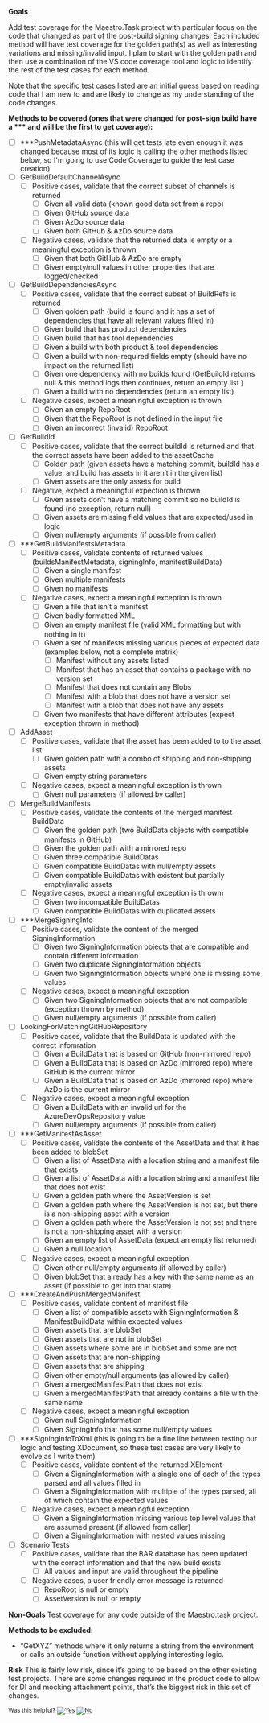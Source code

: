 **Goals**

Add test coverage for the Maestro.Task project with particular focus on the code that changed as part of the post-build signing changes. Each included method will have test coverage for the golden path(s) as well as interesting variations and missing/invalid input. I plan to start with the golden path and then use a combination of the VS code coverage tool and logic to identify the rest of the test cases for each method.

Note that the specific test cases listed are an initial guess based on reading code that I am new to and are likely to change as my understanding of the code changes.

**Methods to be covered (ones that were changed for post-sign build have a *** and will be the first to get coverage):**
  - [ ]	***PushMetadataAsync (this will get tests late even enough it was changed because most of its logic is calling the other methods listed below, so I'm going to use Code Coverage to guide the test case creation)
  - [ ]	GetBuildDefaultChannelAsync
    - [ ] Positive cases, validate that the correct subset of channels is returned
      - [ ]	Given all valid data (known good data set from a repo)
      - [ ]	Given GitHub source data
      - [ ]	Given AzDo source data
      - [ ]	Given both GitHub & AzDo source data
    - [ ] Negative cases, validate that the returned data is empty or a meaningful exception is thrown
      - [ ]	Given that both GitHub & AzDo are empty
      - [ ]	Given empty/null values in other properties that are logged/checked
  -	[ ] GetBuildDependenciesAsync
    - [ ] Positive cases, validate that the correct subset of BuildRefs is returned
      -	[ ] Given golden path (build is found and it has a set of dependencies that have all relevant values filled in)
      -	[ ] Given build that has product dependencies
      -	[ ] Given build that has tool dependencies
      -	[ ] Given a build with both product & tool dependencies
      -	[ ] Given a build with non-required fields empty (should have no impact on the returned list)
      -	[ ] Given one dependency with no builds found (GetBuildId returns null & this method logs then continues, return an empty list )
      -	[ ] Given a build with no dependencies (return an empty list)
    - [ ] Negative cases, expect a meaningful exception is thrown
      - [ ] Given an empty RepoRoot
      - [ ] Given that the RepoRoot is not defined in the input file
      - [ ] Given an incorrect (invalid) RepoRoot
  -	[ ] GetBuildId
    - [ ] Positive cases, validate that the correct buildId is returned and that the correct assets have been added to the assetCache
      -	[ ] Golden path (given assets have a matching commit, buildId has a value, and build has assets in it aren’t in the given list)
      -	[ ] Given assets are the only assets for build
    - [ ] Negative, expect a meaningful expection is thrown
      -	[ ] Given assets don’t have a matching commit so no buildId is found (no exception, return null)
      -	[ ] Given assets are missing field values that are expected/used in logic
      -	[ ] Given null/empty arguments (if possible from caller)
  -	[ ] ***GetBuildManifestsMetadata
    - [ ] Positive cases, validate contents of returned values (buildsManifestMetadata, signingInfo, manifestBuildData)
      -	[ ] Given a single manifest
      -	[ ] Given multiple manifests
      -	[ ] Given no manifests
    - [ ] Negative cases, expect a meaningful exception is thrown
      -	[ ] Given a file that isn’t a manifest
      -	[ ] Given badly formatted XML
      -	[ ] Given an empty manifest file (valid XML formatting but with nothing in it)
      -	[ ] Given a set of manifests missing various pieces of expected data (examples below, not a complete matrix)
        - [ ] Manifest without any assets listed
        - [ ] Manifest that has an asset that contains a package with no version set
        - [ ] Manifest that does not contain any Blobs
        - [ ] Manifest with a blob that does not have a version set
        - [ ] Manifest with a blob that does not have any assets
      - [ ] Given two manifests that have different attributes (expect exception thrown in method)
  -	[ ] AddAsset
    - [ ] Positive cases, validate that the asset has been added to to the asset list
      -	[ ] Given golden path with a combo of shipping and non-shipping assets
      -	[ ] Given empty string parameters
    - [ ] Negative cases, expect a meaningful exception is thrown
      -	[ ] Given null parameters (if allowed by caller)
  -	[ ] MergeBuildManifests
    - [ ] Positive cases, validate the contents of the merged manifest BuildData
      -	[ ] Given the golden path (two BuildData objects with compatible manifests in GitHub)
      -	[ ] Given the golden path with a mirrored repo
      -	[ ] Given three compatible BuildDatas
      -	[ ] Given compatible BuildDatas with null/empty assets
      -	[ ] Given compatible BuildDatas with existent but partially empty/invalid assets
    - [ ] Negative cases, expect a meaningful exception is throwm
      -	[ ] Given two incompatible BuildDatas
      -	[ ] Given compatible BuildDatas with duplicated assets
  -	[ ] ***MergeSigningInfo
    - [ ] Positive cases, validate the content of the merged SigningInformation
      -	[ ] Given two SigningInformation objects that are compatible and contain different information
      -	[ ] Given two duplicate SigningInformation objects
      -	[ ] Given two SigningInformation objects where one is missing some values
    - [ ] Negative cases, expect a meaningful exception
      -	[ ] Given two SigningInformation objects that are not compatible (exception thrown by method)
      -	[ ] Given null/empty arguments (if possible from caller)
  -	[ ] LookingForMatchingGitHubRepository
    - [ ] Positive cases, validate that the BuildData is updated with the correct infomration
      -	[ ] Given a BuildData that is based on GitHub (non-mirrored repo)
      -	[ ] Given a BuildData that is based on AzDo (mirrored repo) where GitHub is the current mirror
      -	[ ] Given a BuildData that is based on AzDo (mirrored repo) where AzDo is the current mirror
    - [ ] Negative cases, expect a meaningful exception
      -	[ ] Given a BuildData with an invalid url for the AzureDevOpsRepository value
      -	[ ] Given null/empty arguments (if possible from caller)
  -	[ ] ***GetManifestAsAsset
    - [ ] Positive cases, validate the contents of the AssetData and that it has been added to blobSet
      -	[ ] Given a list of AssetData with a location string and a manifest file that exists
      -	[ ] Given a list of AssetData with a location string and a manifest file that does not exist
      -	[ ] Given a golden path where the AssetVersion is set
      -	[ ] Given a golden path where the AssetVersion is not set, but there is a non-shipping asset with a version
      -	[ ] Given a golden path where the AssetVersion is not set and there is not a non-shipping asset with a version
      -	[ ] Given an empty list of AssetData (expect an empty list returned)
      -	[ ] Given a null location
    - [ ] Negative cases, expect a meaningful exception
      -	[ ] Given other null/empty arguments (if allowed by caller)
      -	[ ] Given blobSet that already has a key with the same name as an asset (if possible to get into that state)
  -	[ ] ***CreateAndPushMergedManifest
    - [ ] Positive cases, validate content of manifest file
      -	[ ] Given a list of compatible assets with SigningInformation & ManifestBuildData within expected values
      -	[ ] Given assets that are blobSet
      -	[ ] Given assets that are not in blobSet
      -	[ ] Given assets where some are in blobSet and some are not
      -	[ ] Given assets that are non-shipping
      -	[ ] Given assets that are shipping
      -	[ ] Given other empty/null arguments (as allowed by caller)
      -	[ ] Given a mergedManifestPath that does not exist
      -	[ ] Given a mergedManifestPath that already contains a file with the same name
    - [ ] Negative cases, expect a meaningful exception
      -	[ ] Given null SigningInformation
      -	[ ] Given SigningInfo that has some null/empty values
  -	[ ] ***SigningInfoToXml (this is going to be a fine line between testing our logic and testing XDocument, so these test cases are very likely to evolve as I write them)
    - [ ] Positive cases, validate content of the returned XElement
      -	[ ] Given a SigningInformation with a single one of each of the types parsed and all values filled in
      -	[ ] Given a SigningInformation with multiple of the types parsed, all of which contain the expected values
    - [ ] Negative cases, expect a meaningful exception
      -	[ ] Given a SigningInformation missing various top level values that are assumed present (if allowed from caller)
      -	[ ] Given a SigningInformation with nested values missing
  - [ ] Scenario Tests
    - [ ] Positive cases, validate that the BAR database has been updated with the correct information and that the new build exists
      - [ ] All values and input are valid throughout the pipeline
    - [ ] Negative cases, a user friendly error message is returned
      - [ ] RepoRoot is null or empty
      - [ ] AssetVersion is null or empty

**Non-Goals**
Test coverage for any code outside of the Maestro.task project.

**Methods to be excluded:**

-	“GetXYZ” methods where it only returns a string from the environment or calls an outside function without applying interesting logic.

**Risk**
This is fairly low risk, since it’s going to be based on the other existing test projects. There are some changes required in the product code to allow for DI and mocking attachment points, that’s the biggest risk in this set of changes.


<!-- Begin Generated Content: Doc Feedback -->
<sub>Was this helpful? [![Yes](https://helix.dot.net/f/ip/5?p=Documentation%5CProject-Docs%5CMaestoTask_TestPlan.md)](https://helix.dot.net/f/p/5?p=Documentation%5CProject-Docs%5CMaestoTask_TestPlan.md) [![No](https://helix.dot.net/f/in)](https://helix.dot.net/f/n/5?p=Documentation%5CProject-Docs%5CMaestoTask_TestPlan.md)</sub>
<!-- End Generated Content-->
